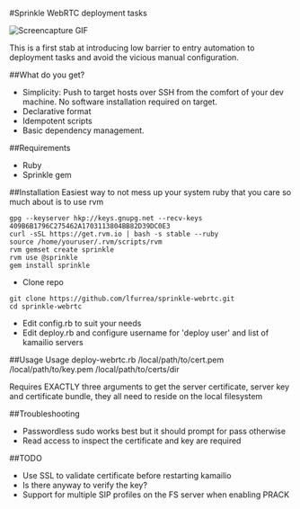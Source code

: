#Sprinkle WebRTC deployment tasks

![Screencapture GIF](https://dl.dropboxusercontent.com/u/49541944/screenshots/out.gif)

This is a first stab at introducing low barrier to entry automation to deployment tasks and avoid the vicious manual configuration.

##What do you get?

* Simplicity: Push to target hosts over SSH from the comfort of your dev machine. No software installation required on target.
* Declarative format
* Idempotent scripts
* Basic dependency management.

##Requirements

* Ruby
* Sprinkle gem

##Installation
Easiest way to not mess up your system ruby that you care so much about is to use rvm

```
gpg --keyserver hkp://keys.gnupg.net --recv-keys 409B6B1796C275462A1703113804BB82D39DC0E3
curl -sSL https://get.rvm.io | bash -s stable --ruby
source /home/youruser/.rvm/scripts/rvm
rvm gemset create sprinkle
rvm use @sprinkle
gem install sprinkle
```
* Clone repo

```
git clone https://github.com/lfurrea/sprinkle-webrtc.git
cd sprinkle-webrtc
```
* Edit config.rb to suit your needs
* Edit deploy.rb and configure username for 'deploy user' and list of kamailio servers 


##Usage
Usage deploy-webrtc.rb /local/path/to/cert.pem /local/path/to/key.pem /local/path/to/certs/dir 
 
Requires EXACTLY three arguments  to get the server certificate, server key
 and certificate bundle, they all need to reside on the local filesystem

##Troubleshooting

* Passwordless sudo  works best but it should prompt for pass otherwise
* Read access to inspect the certificate and key are required

##TODO

* Use SSL to validate certificate before restarting kamailio
* Is there anyway to verify the key?
* Support for multiple SIP profiles on the FS server when enabling PRACK
